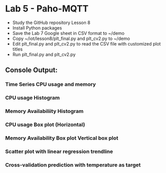 # Lab 5 - Paho-MQTT
- Study the GitHub repository Lesson 8
- Install Python packages
- Save the Lab 7 Google sheet in CSV format to ~/demo
- Copy ~/iot/lesson8/plt_final.py and plt_cv2.py to ~/demo
- Edit plt_final.py and plt_cv2.py to read the CSV file with customized plot titles
- Run plt_final.py and plt_cv2.py





## Console Output:

### Time Series CPU usage and memory

### CPU usage Histogram

### Memory Availabiliity Histogram

### CPU usage Box plot (Horizontal)

### Memory Availability Box plot Vertical box plot

### Scatter plot with linear regression trendline

### Cross-validation prediction with temperature as target
